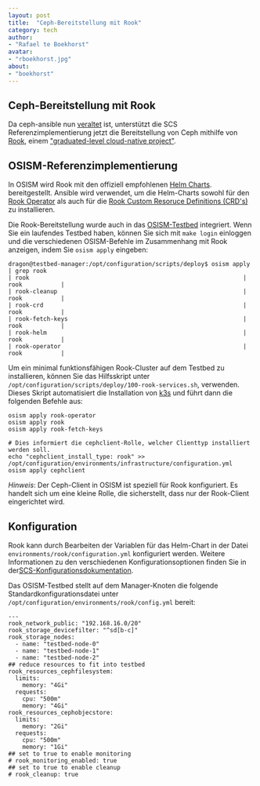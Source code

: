 ```yaml
---
layout: post
title:  "Ceph-Bereitstellung mit Rook"
category: tech
author:
- "Rafael te Boekhorst"
avatar:
- "rboekhorst.jpg"
about:
- "boekhorst"
---
```


## Ceph-Bereitstellung mit Rook

Da ceph-ansible nun [veraltet](https://github.com/ceph/ceph-ansible/commit/a9d1ec844d24fcc3ddea7c030eff4cd6c414d23d) ist, unterstützt die SCS Referenzimplementierung jetzt die Bereitstellung von Ceph mithilfe von [Rook](https://rook.io/docs/rook/latest-release/Getting-Started/intro/), einem ["graduated-level cloud-native project"](https://www.cncf.io/announcements/2020/10/07/cloud-native-computing-foundation-announces-rook-graduation/).

## OSISM-Referenzimplementierung

In OSISM wird Rook mit den offiziell empfohlenen [Helm Charts](https://rook.io/docs/rook/latest-release/Helm-Charts/helm-charts/). bereitgestellt. Ansible wird verwendet, um die Helm-Charts sowohl für den [Rook Operator](https://github.com/osism/ansible-collection-services/tree/main/roles/rook_operator) als auch für die [Rook Custom Resoruce Definitions (CRD's)](https://github.com/osism/ansible-collection-services/tree/main/roles/rook) zu installieren.

Die Rook-Bereitstellung wurde auch in das [OSISM-Testbed](https://osism.tech/docs/guides/other-guides/testbed) integriert. Wenn Sie ein laufendes Testbed haben, können Sie sich mit `make login` einloggen und die verschiedenen OSISM-Befehle im Zusammenhang mit Rook anzeigen, indem Sie `osism apply` eingeben:

```
dragon@testbed-manager:/opt/configuration/scripts/deploy$ osism apply | grep rook
| rook                                                             | rook           |
| rook-cleanup                                                     | rook           |
| rook-crd                                                         | rook           |
| rook-fetch-keys                                                  | rook           |
| rook-helm                                                        | rook           |
| rook-operator                                                    | rook           |
```

Um ein minimal funktionsfähigen Rook-Cluster auf dem Testbed zu installieren, können Sie das Hilfsskript unter `/opt/configuration/scripts/deploy/100-rook-services.sh`, verwenden. Dieses Skript automatisiert die Installation von [k3s](https://docs.scs.community/docs/operating-scs/components/monitoring/docs/k3s/) und führt dann die folgenden Befehle aus:

```
osism apply rook-operator
osism apply rook
osism apply rook-fetch-keys

# Dies informiert die cephclient-Rolle, welcher Clienttyp installiert werden soll.
echo "cephclient_install_type: rook" >> /opt/configuration/environments/infrastructure/configuration.yml
osism apply cephclient
```

_Hinweis_: Der Ceph-Client in OSISM ist speziell für Rook konfiguriert. Es handelt sich um eine kleine Rolle, die sicherstellt, dass nur der Rook-Client eingerichtet wird.

## Konfiguration

Rook kann durch Bearbeiten der Variablen für das Helm-Chart in der Datei `environments/rook/configuration.yml` konfiguriert werden. Weitere Informationen zu den verschiedenen Konfigurationsoptionen finden Sie in der[SCS-Konfigurationsdokumentation](https://docs.scs.community/docs/iaas/guides/configuration-guide/rook).

Das OSISM-Testbed stellt auf dem Manager-Knoten die folgende Standardkonfigurationsdatei unter `/opt/configuration/environments/rook/config.yml` bereit:

```
---
rook_network_public: "192.168.16.0/20"
rook_storage_devicefilter: "^sd[b-c]"
rook_storage_nodes:
  - name: "testbed-node-0"
  - name: "testbed-node-1"
  - name: "testbed-node-2"
## reduce resources to fit into testbed
rook_resources_cephfilesystem:
  limits:
    memory: "4Gi"
  requests:
    cpu: "500m"
    memory: "4Gi"
rook_resources_cephobjecstore:
  limits:
    memory: "2Gi"
  requests:
    cpu: "500m"
    memory: "1Gi"
## set to true to enable monitoring
# rook_monitoring_enabled: true
## set to true to enable cleanup
# rook_cleanup: true
```
